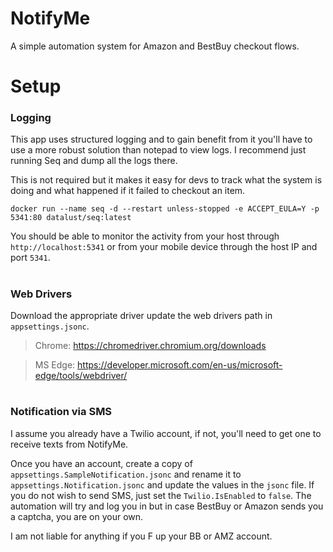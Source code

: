 # NotifyMe
A simple automation system for Amazon and BestBuy checkout flows.


# Setup

### Logging

This app uses structured logging and to gain benefit from it you'll have to use a more robust solution than notepad to view logs. I recommend just running Seq and dump all the logs there. 

This is not required but it makes it easy for devs to track what the system is doing and what happened if it failed to checkout an item.


`docker run --name seq -d --restart unless-stopped -e ACCEPT_EULA=Y -p 5341:80 datalust/seq:latest`

You should be able to monitor the activity from your host through `http://localhost:5341` or from your mobile device through the host IP and port `5341`.

#
### Web Drivers
Download the appropriate driver update the web drivers path in `appsettings.jsonc`.

> Chrome: https://chromedriver.chromium.org/downloads

> MS Edge: https://developer.microsoft.com/en-us/microsoft-edge/tools/webdriver/

#
### Notification via SMS
I assume you already have a Twilio account, if not, you'll need to get one to receive texts from NotifyMe.

Once you have an account, create a copy of `appsettings.SampleNotification.jsonc` and rename it to `appsettings.Notification.jsonc` and update the values in the `jsonc` file. 
If you do not wish to send SMS, just set the `Twilio.IsEnabled` to `false`.
The automation will try and log you in but in case BestBuy or Amazon sends you a captcha, you are on your own.

I am not liable for anything if you F up your BB or AMZ account.
